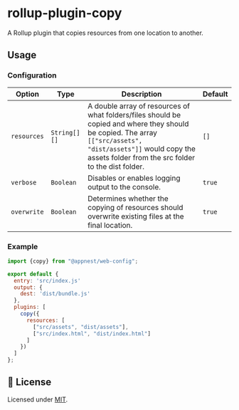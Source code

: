 # rollup-plugin-copy

A Rollup plugin that copies resources from one location to another.

## Usage

### Configuration

Option   |   Type        |    Description     |    Default
---------| --------------| ------------------ | ---------------------------------
`resources` | `String[][]` | A double array of resources of what folders/files should be copied and where they should be copied. The array `[["src/assets", "dist/assets"]]` would copy the assets folder from the src folder to the dist folder. | `[]`
`verbose` | `Boolean` | Disables or enables logging output to the console. | `true`
`overwrite` | `Boolean` | Determines whether the copying of resources should overwrite existing files at the final location. | `true`

### Example

```js
import {copy} from "@appnest/web-config";

export default {
  entry: 'src/index.js'
  output: {
    dest: 'dist/bundle.js'
  },
  plugins: [
    copy({
      resources: [
        ["src/assets", "dist/assets"],
        ["src/index.html", "dist/index.html"]
      ]
    })
  ]
};
```

## 🎉 License

Licensed under [MIT](https://opensource.org/licenses/MIT).
